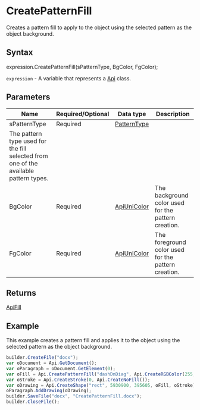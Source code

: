 # CreatePatternFill

Creates a pattern fill to apply to the object using the selected pattern as the object background.

## Syntax

expression.CreatePatternFill(sPatternType, BgColor, FgColor);

`expression` - A variable that represents a [Api](../Api.md) class.

## Parameters

| **Name** | **Required/Optional** | **Data type** | **Description** |
| ------------- | ------------- | ------------- | ------------- |
| sPatternType | Required | [PatternType](../../../Enumerations/PatternType.md) | 
The pattern type used for the fill selected from one of the available pattern types. |
| BgColor | Required | [ApiUniColor](../../ApiUniColor/ApiUniColor.md) | The background color used for the pattern creation. |
| FgColor | Required | [ApiUniColor](../../ApiUniColor/ApiUniColor.md) | The foreground color used for the pattern creation. |

## Returns

[ApiFill](../../ApiFill/ApiFill.md)

## Example

This example creates a pattern fill and applies it to the object using the selected pattern as the object background.

```javascript
builder.CreateFile("docx");
var oDocument = Api.GetDocument();
var oParagraph = oDocument.GetElement(0);
var oFill = Api.CreatePatternFill("dashDnDiag", Api.CreateRGBColor(255, 111, 61), Api.CreateRGBColor(51, 51, 51));
var oStroke = Api.CreateStroke(0, Api.CreateNoFill());
var oDrawing = Api.CreateShape("rect", 5930900, 395605, oFill, oStroke);
oParagraph.AddDrawing(oDrawing);
builder.SaveFile("docx", "CreatePatternFill.docx");
builder.CloseFile();
```